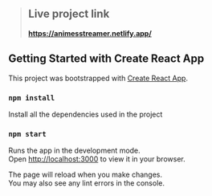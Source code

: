 > ## Live project link
>  **https://animesstreamer.netlify.app/**

## Getting Started with Create React App

This project was bootstrapped with [Create React App](https://github.com/facebook/create-react-app).

### `npm install`

Install all the dependencies used in the project

### `npm start`

Runs the app in the development mode.\
Open [http://localhost:3000](http://localhost:3000) to view it in your browser.

The page will reload when you make changes.\
You may also see any lint errors in the console.
